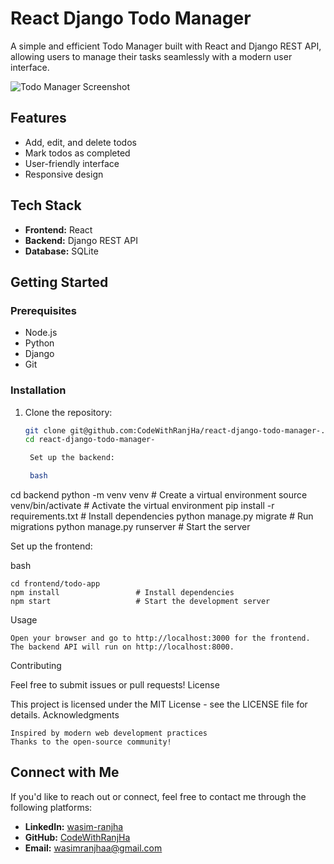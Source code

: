 # React Django Todo Manager

A simple and efficient Todo Manager built with React and Django REST API, allowing users to manage their tasks seamlessly with a modern user interface.

![Todo Manager Screenshot](https://github.com/user-attachments/assets/07116aa1-578f-4e39-bf6e-948995c08a8e)

## Features

- Add, edit, and delete todos
- Mark todos as completed
- User-friendly interface
- Responsive design

## Tech Stack

- **Frontend:** React
- **Backend:** Django REST API
- **Database:** SQLite

## Getting Started

### Prerequisites

- Node.js
- Python
- Django
- Git

### Installation

1. Clone the repository:

   ```bash
   git clone git@github.com:CodeWithRanjHa/react-django-todo-manager-.git
   cd react-django-todo-manager-

    Set up the backend:

    bash

cd backend
python -m venv venv        # Create a virtual environment
source venv/bin/activate   # Activate the virtual environment
pip install -r requirements.txt  # Install dependencies
python manage.py migrate    # Run migrations
python manage.py runserver   # Start the server

Set up the frontend:

bash

    cd frontend/todo-app
    npm install                 # Install dependencies
    npm start                   # Start the development server

Usage

    Open your browser and go to http://localhost:3000 for the frontend.
    The backend API will run on http://localhost:8000.

Contributing

Feel free to submit issues or pull requests!
License

This project is licensed under the MIT License - see the LICENSE file for details.
Acknowledgments

    Inspired by modern web development practices
    Thanks to the open-source community!

## Connect with Me

If you'd like to reach out or connect, feel free to contact me through the following platforms:

- **LinkedIn:** [wasim-ranjha](https://www.linkedin.com/in/wasim-ranjha)
- **GitHub:** [CodeWithRanjHa](https://github.com/CodeWithRanjHa)
- **Email:** [wasimranjhaa@gmail.com](mailto:wasimranjhaa@gmail.com)
